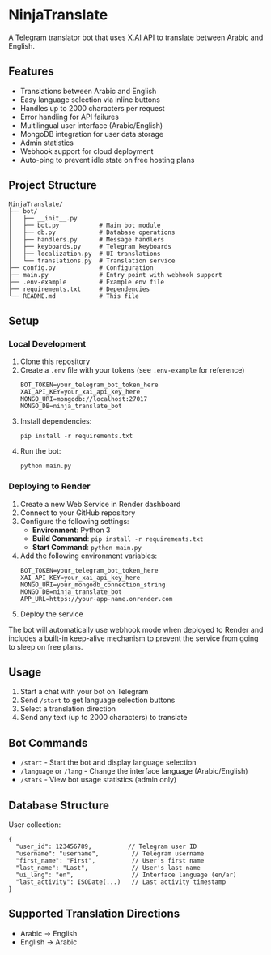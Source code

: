 # NinjaTranslate

A Telegram translator bot that uses X.AI API to translate between Arabic and English.

## Features

- Translations between Arabic and English
- Easy language selection via inline buttons
- Handles up to 2000 characters per request
- Error handling for API failures
- Multilingual user interface (Arabic/English)
- MongoDB integration for user data storage
- Admin statistics
- Webhook support for cloud deployment
- Auto-ping to prevent idle state on free hosting plans

## Project Structure

```
NinjaTranslate/
├── bot/
│   ├── __init__.py
│   ├── bot.py           # Main bot module
│   ├── db.py            # Database operations
│   ├── handlers.py      # Message handlers
│   ├── keyboards.py     # Telegram keyboards
│   ├── localization.py  # UI translations
│   └── translations.py  # Translation service
├── config.py            # Configuration
├── main.py              # Entry point with webhook support
├── .env-example         # Example env file
├── requirements.txt     # Dependencies
└── README.md            # This file
```

## Setup

### Local Development

1. Clone this repository
2. Create a `.env` file with your tokens (see `.env-example` for reference)
   ```
   BOT_TOKEN=your_telegram_bot_token_here
   XAI_API_KEY=your_xai_api_key_here
   MONGO_URI=mongodb://localhost:27017
   MONGO_DB=ninja_translate_bot
   ```
3. Install dependencies:
   ```
   pip install -r requirements.txt
   ```
4. Run the bot:
   ```
   python main.py
   ```

### Deploying to Render

1. Create a new Web Service in Render dashboard
2. Connect to your GitHub repository
3. Configure the following settings:
   - **Environment**: Python 3
   - **Build Command**: `pip install -r requirements.txt`
   - **Start Command**: `python main.py`
4. Add the following environment variables:
   ```
   BOT_TOKEN=your_telegram_bot_token_here
   XAI_API_KEY=your_xai_api_key_here
   MONGO_URI=your_mongodb_connection_string
   MONGO_DB=ninja_translate_bot
   APP_URL=https://your-app-name.onrender.com
   ```
5. Deploy the service

The bot will automatically use webhook mode when deployed to Render and includes a built-in keep-alive mechanism to prevent the service from going to sleep on free plans.

## Usage

1. Start a chat with your bot on Telegram
2. Send `/start` to get language selection buttons
3. Select a translation direction
4. Send any text (up to 2000 characters) to translate

## Bot Commands

- `/start` - Start the bot and display language selection
- `/language` or `/lang` - Change the interface language (Arabic/English)
- `/stats` - View bot usage statistics (admin only)

## Database Structure

User collection:
```
{
  "user_id": 123456789,          // Telegram user ID
  "username": "username",         // Telegram username
  "first_name": "First",          // User's first name
  "last_name": "Last",            // User's last name
  "ui_lang": "en",                // Interface language (en/ar)
  "last_activity": ISODate(...)   // Last activity timestamp
}
```

## Supported Translation Directions

- Arabic → English
- English → Arabic 